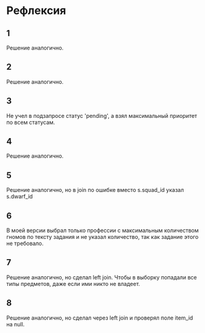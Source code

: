 # Рефлексия
## 1
Решение аналогично.  
## 2
Решение аналогично.  
## 3
Не учел в подзапросе статус 'pending', а взял максимальный приоритет по всем статусам.  
## 4
Решение аналогично.  
## 5
Решение аналогично, но в join по ошибке вместо s.squad_id указал s.dwarf_id
## 6
В моей версии выбрал только профессии с максимальным количеством гномов по тексту задания и не указал количество, так как задание этого не требовало.  
## 7
Решение аналогично, но сделал left join. Чтобы в выборку попадали все типы предметов, даже если ими никто не владеет.  
## 8
Решение аналогично, но сделал через left join и проверял поле item_id на null.